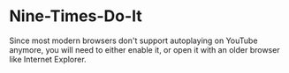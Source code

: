 # Nine-Times-Do-It
Since most modern browsers don't support autoplaying on YouTube anymore, you will need to either enable it, or open it with an older browser like Internet Explorer.
